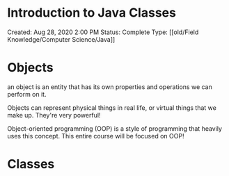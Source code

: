 # Introduction to Java Classes

Created: Aug 28, 2020 2:00 PM
Status: Complete
Type: [[old/Field Knowledge/Computer Science/Java]]

# Objects

an object is an entity that has its own properties and operations we can perform on it. 

Objects can represent physical things in real life, or virtual things that we make up. They're very powerful!

Object-oriented programming (OOP) is a style of programming that heavily uses this concept. This entire course will be focused on OOP!

# Classes